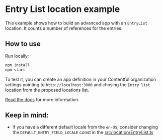 # Entry List location example
This example shows how to build an advanced app with an `EntryList` location. It counts a number of references for the entries.

## How to use

Run locally:

```bash
npm install
npm start
```

To test it, you can create an app definition in your Contentful organization settings pointing to `http://localhost:3000` and chosing the `Entry list` location from the proposed locations list.

[Read the docs](https://www.contentful.com/developers/docs/extensibility/app-framework/) for more information.

## Keep in mind:

- If you have a different default locale from the `en-US`, consider changing the `DEFAULT_ENTRY_FIELD_LOCALE` const in the [src/location/EntryList.ts](https://github.com/contentful/apps/blob/feat/add-entry-list-examples/examples/references-count/src/locations/EntryList.ts#L9)